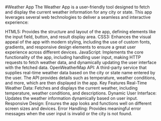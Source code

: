 #Weather App
The Weather App is a user-friendly tool designed to fetch and display the current weather information for any city or state. This app leverages several web technologies to deliver a seamless and interactive experience:

HTML5: Provides the structure and layout of the app, defining elements like the input field, button, and result display area.
CSS3: Enhances the visual appeal of the app with modern styling, including the use of custom fonts, gradients, and responsive design elements to ensure a great user experience across different devices.
JavaScript: Implements the core functionality of the app, including handling user input, making HTTP requests to fetch weather data, and dynamically updating the user interface with the fetched data.
OpenWeatherMap API: A third-party service that supplies real-time weather data based on the city or state name entered by the user. The API provides details such as temperature, weather conditions, and more, which are then displayed in the app.
Key Features
Real-Time Weather Data: Fetches and displays the current weather, including temperature, weather conditions, and descriptions.
Dynamic User Interface: Updates the weather information dynamically based on user input.
Responsive Design: Ensures the app looks and functions well on different screen sizes and devices.
Error Handling: Provides meaningful error messages when the user input is invalid or the city is not found.
